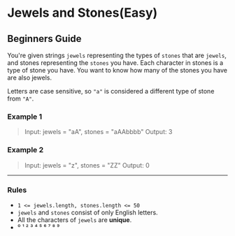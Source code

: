 # Jewels and Stones(Easy)

## Beginners Guide

You're given strings `jewels` representing the types of `stones` that are `jewels`, and stones representing the `stones` you have. Each character in stones is a type of stone you have. You want to know how many of the stones you have are also jewels.

Letters are case sensitive, so `"a"` is considered a different type of stone from `"A"`.

### Example 1

>Input: jewels = "aA", stones = "aAAbbbb"
Output: 3

### Example 2

>Input: jewels = "z", stones = "ZZ"
Output: 0

---

### Rules

* `1 <= jewels.length, stones.length <= 50`
* `jewels` and `stones` consist of only English letters.
* All the characters of `jewels` are **unique**.
* ⁰ ¹ ² ³ ⁴ ⁵ ⁶ ⁷ ⁸ ⁹
